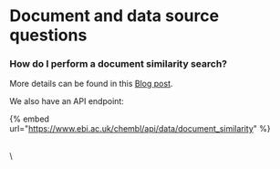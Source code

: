 # Document and data source questions

### How do I perform a document similarity search?

More details can be found in this [Blog post](https://chembl.blogspot.com/2013/09/document-similarity-in-chembl.html).&#x20;

We also have an API endpoint:

{% embed url="https://www.ebi.ac.uk/chembl/api/data/document_similarity" %}



\
\
